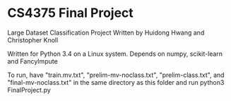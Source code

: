 #   CS4375 Final Project 
Large Dataset Classification Project
Written by Huidong Hwang and Christopher Knoll

Written for Python 3.4 on a Linux system.
Depends on numpy, scikit-learn and FancyImpute

To run, have "train.mv.txt", "prelim-mv-noclass.txt", "prelim-class.txt", and "final-mv-noclass.txt" in the same directory as this folder and run
python3 FinalProject.py
